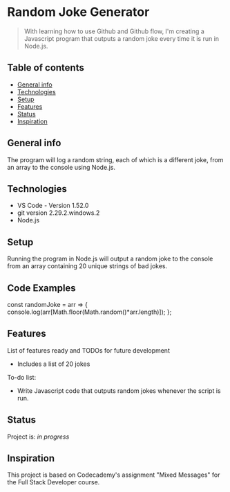 # Random Joke Generator
> With learning how to use Github and Github flow, I'm creating a Javascript program that outputs a random joke every time it is run in Node.js.

## Table of contents
* [General info](#general-info)
* [Technologies](#technologies)
* [Setup](#setup)
* [Features](#features)
* [Status](#status)
* [Inspiration](#inspiration)

## General info
The program will log a random string, each of which is a different joke, from an array to the console using Node.js.

## Technologies
* VS Code - Version 1.52.0
* git version 2.29.2.windows.2
* Node.js

## Setup
Running the program in Node.js will output a random joke to the console from an array containing 20 unique strings of bad jokes.

## Code Examples
const randomJoke = arr => {
    console.log(arr[Math.floor(Math.random()*arr.length)]);
};

## Features
List of features ready and TODOs for future development
* Includes a list of 20 jokes

To-do list:
* Write Javascript code that outputs random jokes whenever the script is run.

## Status
Project is: _in progress_

## Inspiration
This project is based on Codecademy's assignment "Mixed Messages" for the Full Stack Developer course.
